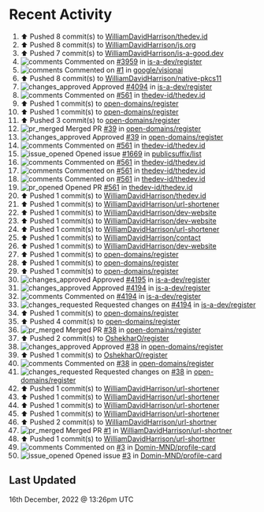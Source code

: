 # Recent Activity

<!--RECENT_ACTIVITY:start-->
1. ⬆️ Pushed 8 commit(s) to [WilliamDavidHarrison/thedev.id](https://github.com/WilliamDavidHarrison/thedev.id)
2. ⬆️ Pushed 8 commit(s) to [WilliamDavidHarrison/js.org](https://github.com/WilliamDavidHarrison/js.org)
3. ⬆️ Pushed 7 commit(s) to [WilliamDavidHarrison/is-a-good.dev](https://github.com/WilliamDavidHarrison/is-a-good.dev)
4. ![comments](https://cdn.jsdelivr.net/gh/Readme-Workflows/Readme-Icons@main/icons/octicons/Comment.svg) Commented on [#3959](https://github.com/is-a-dev/register/pull/3959#issuecomment-1354712506) in [is-a-dev/register](https://github.com/is-a-dev/register)
5. ![comments](https://cdn.jsdelivr.net/gh/Readme-Workflows/Readme-Icons@main/icons/octicons/Comment.svg) Commented on [#1](https://github.com/google/visionai/pull/1#issuecomment-1354712111) in [google/visionai](https://github.com/google/visionai)
6. ⬆️ Pushed 8 commit(s) to [WilliamDavidHarrison/native-pkcs11](https://github.com/WilliamDavidHarrison/native-pkcs11)
7. ![changes_approved](https://cdn.jsdelivr.net/gh/Readme-Workflows/Readme-Icons@main/icons/octicons/ApprovedChanges.svg) Approved [#4094](https://github.com/is-a-dev/register/pull/4094#pullrequestreview-1220600478) in [is-a-dev/register](https://github.com/is-a-dev/register)
8. ![comments](https://cdn.jsdelivr.net/gh/Readme-Workflows/Readme-Icons@main/icons/octicons/Comment.svg) Commented on [#561](https://github.com/thedev-id/thedev.id/pull/561#issuecomment-1354495429) in [thedev-id/thedev.id](https://github.com/thedev-id/thedev.id)
9. ⬆️ Pushed 1 commit(s) to [open-domains/register](https://github.com/open-domains/register)
10. ⬆️ Pushed 1 commit(s) to [open-domains/register](https://github.com/open-domains/register)
11. ⬆️ Pushed 3 commit(s) to [open-domains/register](https://github.com/open-domains/register)
12. ![pr_merged](https://cdn.jsdelivr.net/gh/Readme-Workflows/Readme-Icons@main/icons/octicons/PullRequestMerged.svg) Merged PR [#39](https://github.com/open-domains/register/pull/39) in [open-domains/register](https://github.com/open-domains/register)
13. ![changes_approved](https://cdn.jsdelivr.net/gh/Readme-Workflows/Readme-Icons@main/icons/octicons/ApprovedChanges.svg) Approved [#39](https://github.com/open-domains/register/pull/39#pullrequestreview-1220512722) in [open-domains/register](https://github.com/open-domains/register)
14. ![comments](https://cdn.jsdelivr.net/gh/Readme-Workflows/Readme-Icons@main/icons/octicons/Comment.svg) Commented on [#561](https://github.com/thedev-id/thedev.id/pull/561#issuecomment-1354432769) in [thedev-id/thedev.id](https://github.com/thedev-id/thedev.id)
15. ![issue_opened](https://cdn.jsdelivr.net/gh/Readme-Workflows/Readme-Icons@main/icons/octicons/IssueOpened.svg) Opened issue [#1669](https://github.com/publicsuffix/list/issues/1669) in [publicsuffix/list](https://github.com/publicsuffix/list)
16. ![comments](https://cdn.jsdelivr.net/gh/Readme-Workflows/Readme-Icons@main/icons/octicons/Comment.svg) Commented on [#561](https://github.com/thedev-id/thedev.id/pull/561#issuecomment-1354327534) in [thedev-id/thedev.id](https://github.com/thedev-id/thedev.id)
17. ![comments](https://cdn.jsdelivr.net/gh/Readme-Workflows/Readme-Icons@main/icons/octicons/Comment.svg) Commented on [#561](https://github.com/thedev-id/thedev.id/pull/561#issuecomment-1354321458) in [thedev-id/thedev.id](https://github.com/thedev-id/thedev.id)
18. ![comments](https://cdn.jsdelivr.net/gh/Readme-Workflows/Readme-Icons@main/icons/octicons/Comment.svg) Commented on [#561](https://github.com/thedev-id/thedev.id/pull/561#issuecomment-1354306983) in [thedev-id/thedev.id](https://github.com/thedev-id/thedev.id)
19. ![pr_opened](https://cdn.jsdelivr.net/gh/Readme-Workflows/Readme-Icons@main/icons/octicons/PullRequestOpened.svg) Opened PR [#561](https://github.com/thedev-id/thedev.id/pull/561) in [thedev-id/thedev.id](https://github.com/thedev-id/thedev.id)
20. ⬆️ Pushed 1 commit(s) to [WilliamDavidHarrison/thedev.id](https://github.com/WilliamDavidHarrison/thedev.id)
21. ⬆️ Pushed 1 commit(s) to [WilliamDavidHarrison/url-shortener](https://github.com/WilliamDavidHarrison/url-shortener)
22. ⬆️ Pushed 1 commit(s) to [WilliamDavidHarrison/dev-website](https://github.com/WilliamDavidHarrison/dev-website)
23. ⬆️ Pushed 1 commit(s) to [WilliamDavidHarrison/dev-website](https://github.com/WilliamDavidHarrison/dev-website)
24. ⬆️ Pushed 1 commit(s) to [WilliamDavidHarrison/url-shortener](https://github.com/WilliamDavidHarrison/url-shortener)
25. ⬆️ Pushed 1 commit(s) to [WilliamDavidHarrison/contact](https://github.com/WilliamDavidHarrison/contact)
26. ⬆️ Pushed 1 commit(s) to [WilliamDavidHarrison/dev-website](https://github.com/WilliamDavidHarrison/dev-website)
27. ⬆️ Pushed 1 commit(s) to [open-domains/register](https://github.com/open-domains/register)
28. ⬆️ Pushed 1 commit(s) to [open-domains/register](https://github.com/open-domains/register)
29. ⬆️ Pushed 1 commit(s) to [open-domains/register](https://github.com/open-domains/register)
30. ![changes_approved](https://cdn.jsdelivr.net/gh/Readme-Workflows/Readme-Icons@main/icons/octicons/ApprovedChanges.svg) Approved [#4195](https://github.com/is-a-dev/register/pull/4195#pullrequestreview-1220324266) in [is-a-dev/register](https://github.com/is-a-dev/register)
31. ![changes_approved](https://cdn.jsdelivr.net/gh/Readme-Workflows/Readme-Icons@main/icons/octicons/ApprovedChanges.svg) Approved [#4194](https://github.com/is-a-dev/register/pull/4194#pullrequestreview-1220323822) in [is-a-dev/register](https://github.com/is-a-dev/register)
32. ![comments](https://cdn.jsdelivr.net/gh/Readme-Workflows/Readme-Icons@main/icons/octicons/Comment.svg) Commented on [#4194](https://github.com/is-a-dev/register/pull/4194#discussion_r1050400144) in [is-a-dev/register](https://github.com/is-a-dev/register)
33. ![changes_requested](https://cdn.jsdelivr.net/gh/Readme-Workflows/Readme-Icons@main/icons/octicons/RequestedChanges.svg) Requested changes on [#4194](https://github.com/is-a-dev/register/pull/4194#pullrequestreview-1220323387) in [is-a-dev/register](https://github.com/is-a-dev/register)
34. ⬆️ Pushed 1 commit(s) to [open-domains/register](https://github.com/open-domains/register)
35. ⬆️ Pushed 4 commit(s) to [open-domains/register](https://github.com/open-domains/register)
36. ![pr_merged](https://cdn.jsdelivr.net/gh/Readme-Workflows/Readme-Icons@main/icons/octicons/PullRequestMerged.svg) Merged PR [#38](https://github.com/open-domains/register/pull/38) in [open-domains/register](https://github.com/open-domains/register)
37. ⬆️ Pushed 2 commit(s) to [OshekharO/register](https://github.com/OshekharO/register)
38. ![changes_approved](https://cdn.jsdelivr.net/gh/Readme-Workflows/Readme-Icons@main/icons/octicons/ApprovedChanges.svg) Approved [#38](https://github.com/open-domains/register/pull/38#pullrequestreview-1220322172) in [open-domains/register](https://github.com/open-domains/register)
39. ⬆️ Pushed 1 commit(s) to [OshekharO/register](https://github.com/OshekharO/register)
40. ![comments](https://cdn.jsdelivr.net/gh/Readme-Workflows/Readme-Icons@main/icons/octicons/Comment.svg) Commented on [#38](https://github.com/open-domains/register/pull/38#discussion_r1050399103) in [open-domains/register](https://github.com/open-domains/register)
41. ![changes_requested](https://cdn.jsdelivr.net/gh/Readme-Workflows/Readme-Icons@main/icons/octicons/RequestedChanges.svg) Requested changes on [#38](https://github.com/open-domains/register/pull/38#pullrequestreview-1220321928) in [open-domains/register](https://github.com/open-domains/register)
42. ⬆️ Pushed 1 commit(s) to [WilliamDavidHarrison/url-shortener](https://github.com/WilliamDavidHarrison/url-shortener)
43. ⬆️ Pushed 1 commit(s) to [WilliamDavidHarrison/url-shortener](https://github.com/WilliamDavidHarrison/url-shortener)
44. ⬆️ Pushed 1 commit(s) to [WilliamDavidHarrison/url-shortener](https://github.com/WilliamDavidHarrison/url-shortener)
45. ⬆️ Pushed 1 commit(s) to [WilliamDavidHarrison/url-shortener](https://github.com/WilliamDavidHarrison/url-shortener)
46. ⬆️ Pushed 2 commit(s) to [WilliamDavidHarrison/url-shortner](https://github.com/WilliamDavidHarrison/url-shortner)
47. ![pr_merged](https://cdn.jsdelivr.net/gh/Readme-Workflows/Readme-Icons@main/icons/octicons/PullRequestMerged.svg) Merged PR [#1](https://github.com/WilliamDavidHarrison/url-shortner/pull/1) in [WilliamDavidHarrison/url-shortner](https://github.com/WilliamDavidHarrison/url-shortner)
48. ⬆️ Pushed 1 commit(s) to [WilliamDavidHarrison/url-shortner](https://github.com/WilliamDavidHarrison/url-shortner)
49. ![comments](https://cdn.jsdelivr.net/gh/Readme-Workflows/Readme-Icons@main/icons/octicons/Comment.svg) Commented on [#3](https://github.com/Domin-MND/profile-card/issues/3#issuecomment-1354222626) in [Domin-MND/profile-card](https://github.com/Domin-MND/profile-card)
50. ![issue_opened](https://cdn.jsdelivr.net/gh/Readme-Workflows/Readme-Icons@main/icons/octicons/IssueOpened.svg) Opened issue [#3](https://github.com/Domin-MND/profile-card/issues/3) in [Domin-MND/profile-card](https://github.com/Domin-MND/profile-card)
<!--RECENT_ACTIVITY:end-->

## Last Updated
<!--RECENT_ACTIVITY:last_update-->
16th December, 2022 @ 13:26pm UTC
<!--RECENT_ACTIVITY:last_update_end-->
